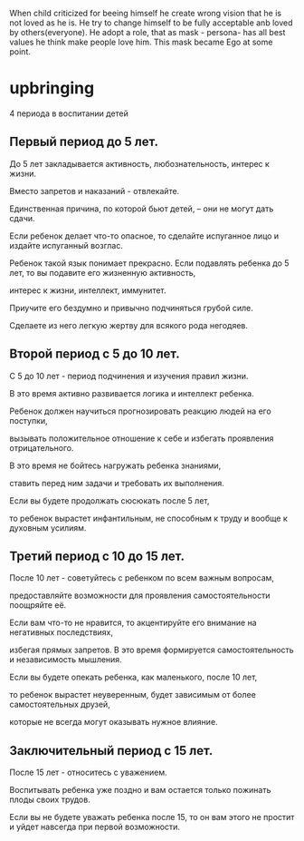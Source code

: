 
When child criticized for beeing himself he create wrong vision that he is not loved as he is. He try to change himself to be fully acceptable anb loved by others(everyone). He adopt a role, that as mask - persona- has all best values he think make people love him. This mask became Ego at some point.

# upbringing 

4 периода в воспитании детей

## Первый период до 5 лет.

До 5 лет закладывается активность, любознательность, интерес к жизни. 

Вместо запретов и наказаний - отвлекайте.

Единственная причина, по которой бьют детей, – они не могут дать сдачи.

Если ребенок делает что-то опасное, то сделайте испуганное лицо и издайте испуганный возглас.

Ребенок такой язык понимает прекрасно. Если подавлять ребенка до 5 лет, то вы подавите его жизненную активность,

интерес к жизни, интеллект, иммунитет. 

Приучите его бездумно и привычно подчиняться грубой силе. 

Сделаете из него легкую жертву для всякого рода негодяев.

## Второй период с 5 до 10 лет.

С 5 до 10 лет - период подчинения и изучения правил жизни.

В это время активно развивается логика и интеллект ребенка.

Ребенок должен научиться прогнозировать реакцию людей на его поступки,

вызывать положительное отношение к себе и избегать проявления отрицательного.

В это время не бойтесь нагружать ребенка знаниями,

ставить перед ним задачи и требовать их выполнения.

Если вы будете продолжать сюсюкать после 5 лет,

то ребенок вырастет инфантильным, не способным к труду и вообще к духовным усилиям.

## Третий период с 10 до 15 лет.

После 10 лет - советуйтесь с ребенком по всем важным вопросам,

предоставляйте возможности для проявления самостоятельности поощряйте её.

Если вам что-то не нравится, то акцентируйте его внимание на негативных последствиях,

избегая прямых запретов. В это время формируется самостоятельность и независимость мышления.

Если вы будете опекать ребенка, как маленького, после 10 лет,

то ребенок вырастет неуверенным, будет зависимым от более самостоятельных друзей,

которые не всегда могут оказывать нужное влияние.

## Заключительный период с 15 лет.

После 15 лет - относитесь с уважением.

Воспитывать ребенка уже поздно и вам остается только пожинать плоды своих трудов.

Если вы не будете уважать ребенка после 15, то он вам этого не простит и уйдет навсегда при первой возможности.

